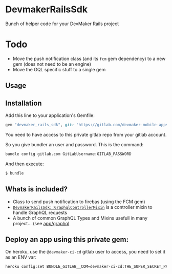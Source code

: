 # DevmakerRailsSdk
Bunch of helper code for your DevMaker Rails project

# Todo
- Move the push notification class (and its `fcm` gem dependency) to a new gem (does not need to be an engine)
- Move the GQL specific stuff to a single gem

## Usage

## Installation
Add this line to your application's Gemfile:
```ruby
gem "devmaker_rails_sdk", git: "https://gitlab.com/devmaker-mobile-apps/rails/devmaker-rails-sdk.git"
```

You need to have access to this private gitlab repo from your gitlab account.

So you give bundler an user and password. This is the command:
```bash
bundle config gitlab.com GitLabUsername:GITLAB_PASSWORD
```

And then execute:
```bash
$ bundle
```

## Whats is included?

- Class to send push notification to firebas (using the FCM gem)
- [`DevmakerRailsSdk::GraphqlControllerMixin`](app/controllers/devmaker_rails_sdk/graphql_controller_mixin.rb) is a controller mixin to handle GraphQL requests
- A bunch of common GraphQL Types and Mixins usefull in many project... (see [app/graphql](app/graphql)

## Deploy an app using this private gem:
On heroku, use the `@devmaker-ci-cd` gitlab user to access, you need to set it as an ENV var:
```bash
heroku config:set BUNDLE_GITLAB__COM=devmaker-ci-cd:THE_SUPER_SECRET_PASSWORD
```